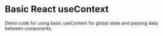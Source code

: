 # Basic React useContext

Demo code for using basic useContext for global state and passing data between components.
